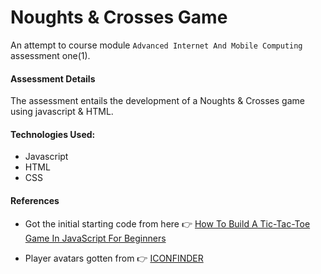 # Noughts & Crosses Game

An attempt to course module `Advanced Internet And Mobile Computing` assessment one(1).

#### Assessment Details

The assessment entails the development of a Noughts & Crosses game using javascript & HTML.

#### Technologies Used:

- Javascript
- HTML
- CSS

#### References

- Got the initial starting code from here 👉 [How To Build A Tic-Tac-Toe Game In JavaScript For Beginners](https://hackr.io/blog/how-to-build-tic-tac-toe-in-javascript#step-7-adding-game-reset-functionality)

- Player avatars gotten from 👉 [ICONFINDER](https://www.iconfinder.com/)
